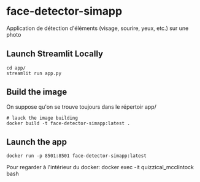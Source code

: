 # face-detector-simapp

Application de détection d'éléments (visage, sourire, yeux, etc.) sur une photo


## Launch Streamlit Locally


```
cd app/
streamlit run app.py
```

## Build the image


On suppose qu'on se trouve toujours dans le répertoir app/

```
# lauck the image building
docker build -t face-detector-simapp:latest .
```

## Launch the app

```
docker run -p 8501:8501 face-detector-simapp:latest
```


Pour regarder à l'intérieur du docker: docker exec -it quizzical_mcclintock bash

